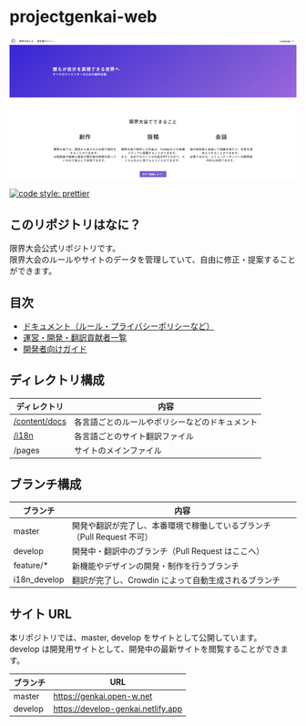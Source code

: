 # projectgenkai-web

![](./.github/readme-image.png)

[![code style: prettier](https://img.shields.io/badge/code_style-prettier-ff69b4.svg?style=flat-square)](https://github.com/prettier/prettier)

## このリポジトリはなに？

限界大会公式リポジトリです。  
限界大会のルールやサイトのデータを管理していて、自由に修正・提案することができます。

## 目次

-   [ドキュメント（ルール・プライバシーポリシーなど）](./content/docs)
-   [運営・開発・翻訳貢献者一覧](./content/docs/THANKS.md)
-   [開発者向けガイド](./content/docs/ja-JP/DEVELOP_GUIDE.md)

## ディレクトリ構成

| ディレクトリ                    | 内容                                           |
| ------------------------------- | ---------------------------------------------- |
| [/content/docs](./content/docs) | 各言語ごとのルールやポリシーなどのドキュメント |
| [/i18n](./i18n)                 | 各言語ごとのサイト翻訳ファイル                 |
| /pages                          | サイトのメインファイル                         |

## ブランチ構成

| ブランチ     | 内容                                                                    |
| ------------ | ----------------------------------------------------------------------- |
| master       | 開発や翻訳が完了し、本番環境で稼働しているブランチ（Pull Request 不可） |
| develop      | 開発中・翻訳中のブランチ（Pull Request はここへ）                       |
| feature/\*   | 新機能やデザインの開発・制作を行うブランチ                              |
| i18n_develop | 翻訳が完了し、Crowdin によって自動生成されるブランチ                    |

## サイト URL

本リポジトリでは、master, develop をサイトとして公開しています。  
develop は開発用サイトとして、開発中の最新サイトを閲覧することができます。

| ブランチ | URL                                |
| -------- | ---------------------------------- |
| master   | https://genkai.open-w.net          |
| develop  | https://develop-genkai.netlify.app |
